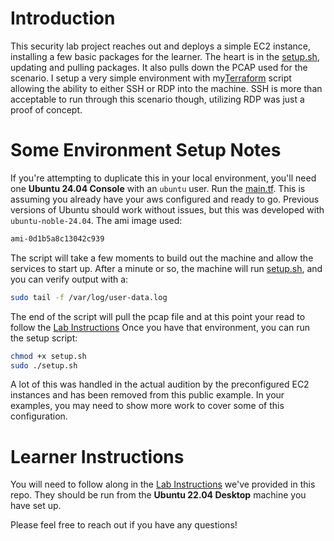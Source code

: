 # Introduction

This security lab project reaches out and deploys a simple EC2 instance, installing a few basic packages for the learner. The heart is in the [setup.sh](https://github.com/crtcards1/demo_class/blob/main/Scripts/setup.sh), updating and pulling packages. It also pulls down the PCAP used for the scenario. I setup a very simple environment with my[Terraform](https://github.com/crtcards1/demo_class/blob/main/Scripts/main.tf) script allowing the ability to either SSH or RDP into the machine. SSH is more than acceptable to run through this scenario though, utilizing RDP was just a proof of concept. 
# Some Environment Setup Notes

If you're attempting to duplicate this in your local environment, you'll need one **Ubuntu 24.04 Console** with an `ubuntu` user. Run the [main.tf](https://github.com/crtcards1/demo_class/blob/main/Scripts/main.tf). This is assuming you already have your aws configured and ready to go. Previous versions of Ubuntu should work without issues, but this was developed with `ubuntu-noble-24.04`.  The ami image used:
```bash
ami-0d1b5a8c13042c939
```

The script will take a few moments to build out the machine and allow the services to start up. After a minute or so, the machine will run [setup.sh](https://github.com/crtcards1/demo_class/blob/main/Scripts/setup.sh), and you can verify output with a:

```bash
sudo tail -f /var/log/user-data.log
```

The end of the script will pull the pcap file and at this point your read to follow the [Lab Instructions]()
Once you have that environment, you can run the setup script:
```bash
chmod +x setup.sh
sudo ./setup.sh
```

A lot of this was handled in the actual audition by the preconfigured EC2 instances and has been removed from this public example. In your examples, you may need to show more work to cover some of this configuration.

# Learner Instructions

You will need to follow along in the [Lab Instructions](https://github.com/ps-interactive/lab_security-lab-audition-example/blob/main/Lab%20Instructions.md) we've provided in this repo. They should be run from the **Ubuntu 22.04 Desktop** machine you have set up.

Please feel free to reach out if you have any questions!
